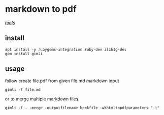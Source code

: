 # markdown to pdf

*[tools](../README.md#tools)*

## install

```
apt install -y rubygems-integration ruby-dev zlib1g-dev
gem install gimli
```

## usage

follow create file.pdf from given file.md markdown input

```
gimli -f file.md
```

or to merge multiple markdown files

```
gimli -f . -merge -outputfilename bookfile -wkhtmltopdfparameters "-t"
```
